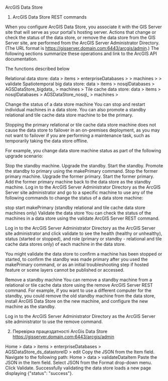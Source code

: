 ArcGIS Data Store


1. ArcGIS Data Store REST commands


When you configure ArcGIS Data Store, you associate it with the GIS Server site that will serve as your portal's hosting server. Actions that change or check the status of the data store, or remove the data store from the GIS Server site, are performed from the ArcGIS Server Administrator Directory. (The URL format is https://gisserver.domain.com:6443/arcgis/admin.) The following sections summarize these operations and link to the ArcGIS API documentation.

The functions described below

Relational data store: data > items > enterpriseDatabases > <data store name> > machines > <machine name> > validate
Spatiotemporal big data store: data > items > nosqlDatabases > AGSDataStore_bigdata_<data store name> > machines > <machine name>
Tile cache data store: data > items > nosqlDatabases > AGSDataStore_nosql_<data store name> > machines > <machine name>
  
  
  
 Change the status of a data store machine
You can stop and restart individual machines in a data store. You can also promote a standby relational and tile cache data store machine to be the primary.

Stopping the primary relational or tile cache data store machine does not cause the data store to failover in an on-premises deployment, as you may not want to failover if you are performing a maintenance task, such as temporarily taking the data store offline.

For example, you change data store machine status as part of the following upgrade scenario:

Stop the standby machine.
Upgrade the standby.
Start the standby.
Promote the standby to primary using the makePrimary command.
Stop the former primary machine.
Upgrade the former primary.
Start the former primary.
Add the former primary machine back to the data store as the standby machine.
Log in to the ArcGIS Server Administrator Directory as the ArcGIS Server site administrator and go to a specific machine to use any of the following commands to change the status of a data store machine:

stop
start
makePrimary (standby relational and tile cache data store machines only)
Validate the data store
You can check the status of the machines in a data store using the validate ArcGIS Server REST command.

Log in to the ArcGIS Server Administrator Directory as the ArcGIS Server site administrator and click validate to see the health (healthy or unhealthy), status (started or stopped), and role (primary or standby - relational and tile cache data stores only) of each machine in the data store.

You might validate the data store to confirm a machine has been stopped or started, to confirm the standby was made primary after you used the makePrimary command, or as an initial troubleshooting step if hosted feature or scene layers cannot be published or accessed.

Remove a standby machine
You can remove a standby machine from a relational or tile cache data store using the remove ArcGIS Server REST command. For example, if you want to use a different computer for the standby, you could remove the old standby machine from the data store, install ArcGIS Data Store on the new machine, and configure the new machine as the standby.

Log in to the ArcGIS Server Administrator Directory as the ArcGIS Server site administrator to use the remove command.
  
  
2. Перевірка працездатності ArcGis Data Store
  https://gisserver.domain.com:6443/arcgis/admin
  
  Home > data > items > enterpriseDatabases > AGSDataStore_ds_datastoreID > edit
Copy the JSON from the Item field.
Navigate to the following path:
Home > data > validateDataItem
Paste the JSON in the Item field.
Select JSON from the Format drop-down menu. Click Validate. Successfully validating the data store loads a new page displaying {"status": "success"}.
  

